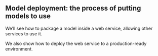 ## Model deployment: the process of putting models to use

We’ll see how to package a model inside a web service, allowing other services to use it.

We also show how to deploy the web service to a production-ready environment.
